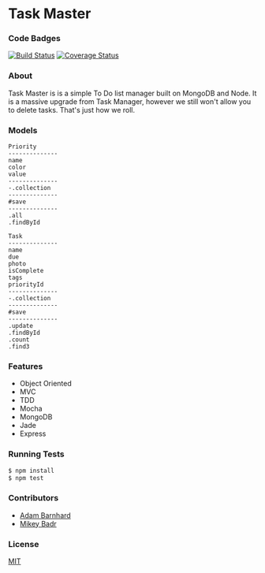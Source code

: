 Task Master
=========
### Code Badges
[![Build Status](https://travis-ci.org/ABarnhard/task-master.svg)](https://travis-ci.org/ABarnhard/task-master)
[![Coverage Status](https://coveralls.io/repos/ABarnhard/task-master/badge.png)](https://coveralls.io/r/ABarnhard/task-master)

### About
Task Master is is a simple To Do list manager built on MongoDB and Node. It is a massive upgrade from Task Manager, 
however we still won't allow you to delete tasks. That's just how we roll.
### Models
```
Priority
--------------
name
color
value
--------------
-.collection
--------------
#save
--------------
.all
.findById
```

```
Task
--------------
name
due
photo
isComplete
tags
priorityId
--------------
-.collection
--------------
#save
--------------
.update
.findById
.count
.find3
```

### Features
- Object Oriented
- MVC
- TDD
- Mocha
- MongoDB
- Jade
- Express

### Running Tests
```bash
$ npm install
$ npm test
```

### Contributors
- [Adam Barnhard](https://github.com/abarnhard)
- [Mikey Badr](https://github.com/mfbadr)

### License
[MIT](LICENSE)
